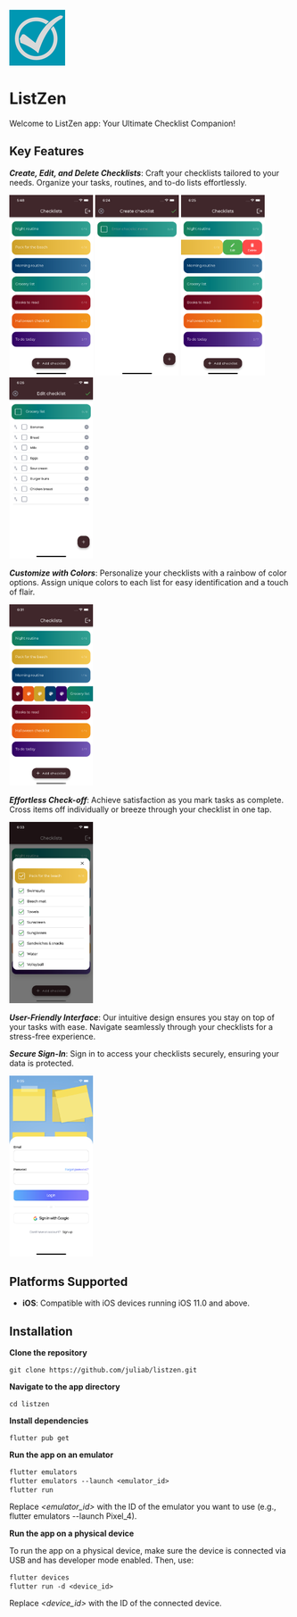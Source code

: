 
![ListZen Icon](ios/Runner/Assets.xcassets/AppIcon.appiconset/100.png)
# ListZen

Welcome to ListZen app: Your Ultimate Checklist Companion!

## Key Features

***Create, Edit, and Delete Checklists***: Craft your checklists tailored to your needs. Organize your tasks, routines, and to-do lists effortlessly.

<img src="/assets/checklists_overview.png" width="150"> <img src="/assets/create_checklist.png" width="150"> <img src="/assets/checklist_actions.png" width="150"> <img src="/assets/edit_checklist.png" width="150">

***Customize with Colors***: Personalize your checklists with a rainbow of color options. Assign unique colors to each list for easy identification and a touch of flair.

<img src="/assets/pick_checklist_color.png" width="150">

***Effortless Check-off***: Achieve satisfaction as you mark tasks as complete. Cross items off individually or breeze through your checklist in one tap.

<img src="/assets/view_checklist.png" width="150">

***User-Friendly Interface***: Our intuitive design ensures you stay on top of your tasks with ease. Navigate seamlessly through your checklists for a stress-free experience.

***Secure Sign-In***: Sign in to access your checklists securely, ensuring your data is protected.

<img src="/assets/sign_in.png" width="150">

## Platforms Supported

- **iOS**: Compatible with iOS devices running iOS 11.0 and above.

## Installation

**Clone the repository**
```
git clone https://github.com/juliab/listzen.git
```
**Navigate to the app directory**
```
cd listzen
```
**Install dependencies**
```
flutter pub get
```
**Run the app on an emulator**
```
flutter emulators
flutter emulators --launch <emulator_id>
flutter run
```

Replace *<emulator_id>* with the ID of the emulator you want to use (e.g., flutter emulators --launch Pixel_4).

**Run the app on a physical device**

To run the app on a physical device, make sure the device is connected via USB and has developer mode enabled. Then, use:
```
flutter devices
flutter run -d <device_id>
```

Replace *<device_id>* with the ID of the connected device.
